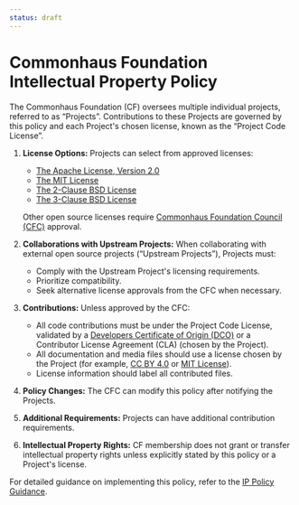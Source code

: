 ```yaml
---
status: draft
---
```

# Commonhaus Foundation Intellectual Property Policy

The Commonhaus Foundation (CF) oversees multiple individual projects, referred to as “Projects”. Contributions to these Projects are governed by this policy and each Project's chosen license, known as the “Project Code License”.

[cc]: ../GOVERNANCE.md#commonhaus-council "Commonhaus Foundation Council"
[IP Policy Guidance]: ip-policy-guidance.md "Commonhaus Foundation IP Policy Guidance"

1. **License Options:** Projects can select from approved licenses:
   - [The Apache License, Version 2.0](http://www.apache.org/licenses/LICENSE-2.0)
   - [The MIT License][MIT]
   - [The 2-Clause BSD License](https://opensource.org/licenses/BSD-2-Clause)
   - [The 3-Clause BSD License](https://opensource.org/licenses/BSD-3-Clause)

   Other open source licenses require [Commonhaus Foundation Council (CFC)][cc] approval.

2. **Collaborations with Upstream Projects:** When collaborating with external open source projects (“Upstream Projects”), Projects must:

   - Comply with the Upstream Project's licensing requirements.
   - Prioritize compatibility.
   - Seek alternative license approvals from the CFC when necessary.

3. **Contributions:** Unless approved by the CFC:

   - All code contributions must be under the Project Code License, validated by a [Developers Certificate of Origin (DCO)][DCO] or a Contributor License Agreement (CLA) (chosen by the Project).
   - All documentation and media files should use a license chosen by the Project (for example, [CC BY 4.0][CC BY 4.0] or [MIT License][MIT]).
   - License information should label all contributed files.

4. **Policy Changes:** The CFC can modify this policy after notifying the Projects.

5. **Additional Requirements:** Projects can have additional contribution requirements.

6. **Intellectual Property Rights:** CF membership does not grant or transfer intellectual property rights unless explicitly stated by this policy or a Project's license.

For detailed guidance on implementing this policy, refer to the [IP Policy Guidance][].

[CC BY 4.0]: http://creativecommons.org/licenses/by/4.0/ "Creative Commons Attribution 4.0 International License (CFC BY 4.0)"
[MIT]: https://opensource.org/licenses/MIT "The MIT License"
[DCO]: http://developercertificate.org/
